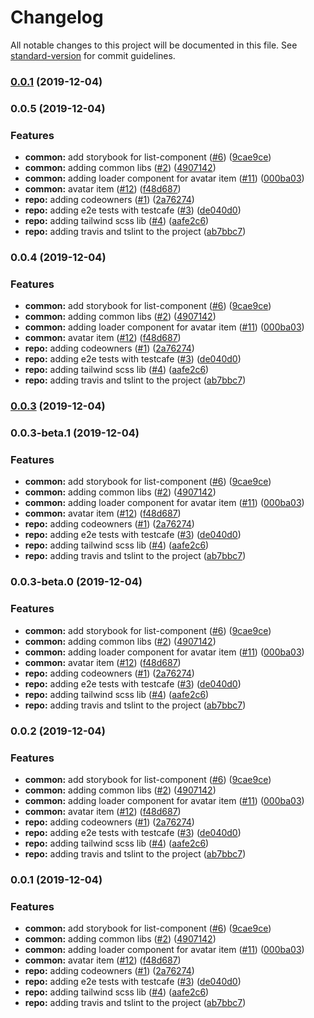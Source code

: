 # Changelog

All notable changes to this project will be documented in this file. See [standard-version](https://github.com/conventional-changelog/standard-version) for commit guidelines.

### [0.0.1](https://github.com/Vitaba/murano/compare/v0.0.5...v0.0.1) (2019-12-04)

### 0.0.5 (2019-12-04)


### Features

* **common:** add storybook for list-component ([#6](https://github.com/Vitaba/murano/issues/6)) ([9cae9ce](https://github.com/Vitaba/murano/commit/9cae9ce4a3da17624f47fdf5e184ad1e1d293eb7))
* **common:** adding common libs ([#2](https://github.com/Vitaba/murano/issues/2)) ([4907142](https://github.com/Vitaba/murano/commit/4907142f2225c14aefb42d2d0c25373c8caea95f))
* **common:** adding loader component for avatar item ([#11](https://github.com/Vitaba/murano/issues/11)) ([000ba03](https://github.com/Vitaba/murano/commit/000ba03aacd8bd95166544ced5172a43f7da1b6e))
* **common:** avatar item ([#12](https://github.com/Vitaba/murano/issues/12)) ([f48d687](https://github.com/Vitaba/murano/commit/f48d687a2acf5a054ec6b9df92ab5c20d096eeef))
* **repo:** adding codeowners ([#1](https://github.com/Vitaba/murano/issues/1)) ([2a76274](https://github.com/Vitaba/murano/commit/2a762740d000e4a46ddc5f08f867c095cbed9c70))
* **repo:** adding e2e tests with testcafe ([#3](https://github.com/Vitaba/murano/issues/3)) ([de040d0](https://github.com/Vitaba/murano/commit/de040d03bc7052fc2e7c715bf46b707dd5f7e22b))
* **repo:** adding tailwind scss lib ([#4](https://github.com/Vitaba/murano/issues/4)) ([aafe2c6](https://github.com/Vitaba/murano/commit/aafe2c60674b691bcae27b8fae0ee580849d656d))
* **repo:** adding travis and tslint to the project ([ab7bbc7](https://github.com/Vitaba/murano/commit/ab7bbc749688b4c1330dfceb6d9f0b98793f3608))

### 0.0.4 (2019-12-04)


### Features

* **common:** add storybook for list-component ([#6](https://github.com/Vitaba/murano/issues/6)) ([9cae9ce](https://github.com/Vitaba/murano/commit/9cae9ce4a3da17624f47fdf5e184ad1e1d293eb7))
* **common:** adding common libs ([#2](https://github.com/Vitaba/murano/issues/2)) ([4907142](https://github.com/Vitaba/murano/commit/4907142f2225c14aefb42d2d0c25373c8caea95f))
* **common:** adding loader component for avatar item ([#11](https://github.com/Vitaba/murano/issues/11)) ([000ba03](https://github.com/Vitaba/murano/commit/000ba03aacd8bd95166544ced5172a43f7da1b6e))
* **common:** avatar item ([#12](https://github.com/Vitaba/murano/issues/12)) ([f48d687](https://github.com/Vitaba/murano/commit/f48d687a2acf5a054ec6b9df92ab5c20d096eeef))
* **repo:** adding codeowners ([#1](https://github.com/Vitaba/murano/issues/1)) ([2a76274](https://github.com/Vitaba/murano/commit/2a762740d000e4a46ddc5f08f867c095cbed9c70))
* **repo:** adding e2e tests with testcafe ([#3](https://github.com/Vitaba/murano/issues/3)) ([de040d0](https://github.com/Vitaba/murano/commit/de040d03bc7052fc2e7c715bf46b707dd5f7e22b))
* **repo:** adding tailwind scss lib ([#4](https://github.com/Vitaba/murano/issues/4)) ([aafe2c6](https://github.com/Vitaba/murano/commit/aafe2c60674b691bcae27b8fae0ee580849d656d))
* **repo:** adding travis and tslint to the project ([ab7bbc7](https://github.com/Vitaba/murano/commit/ab7bbc749688b4c1330dfceb6d9f0b98793f3608))

### [0.0.3](https://github.com/Vitaba/murano/compare/v0.0.3-beta.1...v0.0.3) (2019-12-04)

### 0.0.3-beta.1 (2019-12-04)


### Features

* **common:** add storybook for list-component ([#6](https://github.com/Vitaba/murano/issues/6)) ([9cae9ce](https://github.com/Vitaba/murano/commit/9cae9ce4a3da17624f47fdf5e184ad1e1d293eb7))
* **common:** adding common libs ([#2](https://github.com/Vitaba/murano/issues/2)) ([4907142](https://github.com/Vitaba/murano/commit/4907142f2225c14aefb42d2d0c25373c8caea95f))
* **common:** adding loader component for avatar item ([#11](https://github.com/Vitaba/murano/issues/11)) ([000ba03](https://github.com/Vitaba/murano/commit/000ba03aacd8bd95166544ced5172a43f7da1b6e))
* **common:** avatar item ([#12](https://github.com/Vitaba/murano/issues/12)) ([f48d687](https://github.com/Vitaba/murano/commit/f48d687a2acf5a054ec6b9df92ab5c20d096eeef))
* **repo:** adding codeowners ([#1](https://github.com/Vitaba/murano/issues/1)) ([2a76274](https://github.com/Vitaba/murano/commit/2a762740d000e4a46ddc5f08f867c095cbed9c70))
* **repo:** adding e2e tests with testcafe ([#3](https://github.com/Vitaba/murano/issues/3)) ([de040d0](https://github.com/Vitaba/murano/commit/de040d03bc7052fc2e7c715bf46b707dd5f7e22b))
* **repo:** adding tailwind scss lib ([#4](https://github.com/Vitaba/murano/issues/4)) ([aafe2c6](https://github.com/Vitaba/murano/commit/aafe2c60674b691bcae27b8fae0ee580849d656d))
* **repo:** adding travis and tslint to the project ([ab7bbc7](https://github.com/Vitaba/murano/commit/ab7bbc749688b4c1330dfceb6d9f0b98793f3608))

### 0.0.3-beta.0 (2019-12-04)


### Features

* **common:** add storybook for list-component ([#6](https://github.com/Vitaba/murano/issues/6)) ([9cae9ce](https://github.com/Vitaba/murano/commit/9cae9ce4a3da17624f47fdf5e184ad1e1d293eb7))
* **common:** adding common libs ([#2](https://github.com/Vitaba/murano/issues/2)) ([4907142](https://github.com/Vitaba/murano/commit/4907142f2225c14aefb42d2d0c25373c8caea95f))
* **common:** adding loader component for avatar item ([#11](https://github.com/Vitaba/murano/issues/11)) ([000ba03](https://github.com/Vitaba/murano/commit/000ba03aacd8bd95166544ced5172a43f7da1b6e))
* **common:** avatar item ([#12](https://github.com/Vitaba/murano/issues/12)) ([f48d687](https://github.com/Vitaba/murano/commit/f48d687a2acf5a054ec6b9df92ab5c20d096eeef))
* **repo:** adding codeowners ([#1](https://github.com/Vitaba/murano/issues/1)) ([2a76274](https://github.com/Vitaba/murano/commit/2a762740d000e4a46ddc5f08f867c095cbed9c70))
* **repo:** adding e2e tests with testcafe ([#3](https://github.com/Vitaba/murano/issues/3)) ([de040d0](https://github.com/Vitaba/murano/commit/de040d03bc7052fc2e7c715bf46b707dd5f7e22b))
* **repo:** adding tailwind scss lib ([#4](https://github.com/Vitaba/murano/issues/4)) ([aafe2c6](https://github.com/Vitaba/murano/commit/aafe2c60674b691bcae27b8fae0ee580849d656d))
* **repo:** adding travis and tslint to the project ([ab7bbc7](https://github.com/Vitaba/murano/commit/ab7bbc749688b4c1330dfceb6d9f0b98793f3608))

### 0.0.2 (2019-12-04)


### Features

* **common:** add storybook for list-component ([#6](https://github.com/Vitaba/murano/issues/6)) ([9cae9ce](https://github.com/Vitaba/murano/commit/9cae9ce4a3da17624f47fdf5e184ad1e1d293eb7))
* **common:** adding common libs ([#2](https://github.com/Vitaba/murano/issues/2)) ([4907142](https://github.com/Vitaba/murano/commit/4907142f2225c14aefb42d2d0c25373c8caea95f))
* **common:** adding loader component for avatar item ([#11](https://github.com/Vitaba/murano/issues/11)) ([000ba03](https://github.com/Vitaba/murano/commit/000ba03aacd8bd95166544ced5172a43f7da1b6e))
* **common:** avatar item ([#12](https://github.com/Vitaba/murano/issues/12)) ([f48d687](https://github.com/Vitaba/murano/commit/f48d687a2acf5a054ec6b9df92ab5c20d096eeef))
* **repo:** adding codeowners ([#1](https://github.com/Vitaba/murano/issues/1)) ([2a76274](https://github.com/Vitaba/murano/commit/2a762740d000e4a46ddc5f08f867c095cbed9c70))
* **repo:** adding e2e tests with testcafe ([#3](https://github.com/Vitaba/murano/issues/3)) ([de040d0](https://github.com/Vitaba/murano/commit/de040d03bc7052fc2e7c715bf46b707dd5f7e22b))
* **repo:** adding tailwind scss lib ([#4](https://github.com/Vitaba/murano/issues/4)) ([aafe2c6](https://github.com/Vitaba/murano/commit/aafe2c60674b691bcae27b8fae0ee580849d656d))
* **repo:** adding travis and tslint to the project ([ab7bbc7](https://github.com/Vitaba/murano/commit/ab7bbc749688b4c1330dfceb6d9f0b98793f3608))

### 0.0.1 (2019-12-04)


### Features

* **common:** add storybook for list-component ([#6](https://github.com/Vitaba/murano/issues/6)) ([9cae9ce](https://github.com/Vitaba/murano/commit/9cae9ce4a3da17624f47fdf5e184ad1e1d293eb7))
* **common:** adding common libs ([#2](https://github.com/Vitaba/murano/issues/2)) ([4907142](https://github.com/Vitaba/murano/commit/4907142f2225c14aefb42d2d0c25373c8caea95f))
* **common:** adding loader component for avatar item ([#11](https://github.com/Vitaba/murano/issues/11)) ([000ba03](https://github.com/Vitaba/murano/commit/000ba03aacd8bd95166544ced5172a43f7da1b6e))
* **common:** avatar item ([#12](https://github.com/Vitaba/murano/issues/12)) ([f48d687](https://github.com/Vitaba/murano/commit/f48d687a2acf5a054ec6b9df92ab5c20d096eeef))
* **repo:** adding codeowners ([#1](https://github.com/Vitaba/murano/issues/1)) ([2a76274](https://github.com/Vitaba/murano/commit/2a762740d000e4a46ddc5f08f867c095cbed9c70))
* **repo:** adding e2e tests with testcafe ([#3](https://github.com/Vitaba/murano/issues/3)) ([de040d0](https://github.com/Vitaba/murano/commit/de040d03bc7052fc2e7c715bf46b707dd5f7e22b))
* **repo:** adding tailwind scss lib ([#4](https://github.com/Vitaba/murano/issues/4)) ([aafe2c6](https://github.com/Vitaba/murano/commit/aafe2c60674b691bcae27b8fae0ee580849d656d))
* **repo:** adding travis and tslint to the project ([ab7bbc7](https://github.com/Vitaba/murano/commit/ab7bbc749688b4c1330dfceb6d9f0b98793f3608))
